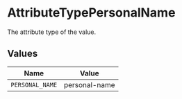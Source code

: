 # AttributeTypePersonalName

The attribute type of the value.


## Values

| Name            | Value           |
| --------------- | --------------- |
| `PERSONAL_NAME` | personal-name   |